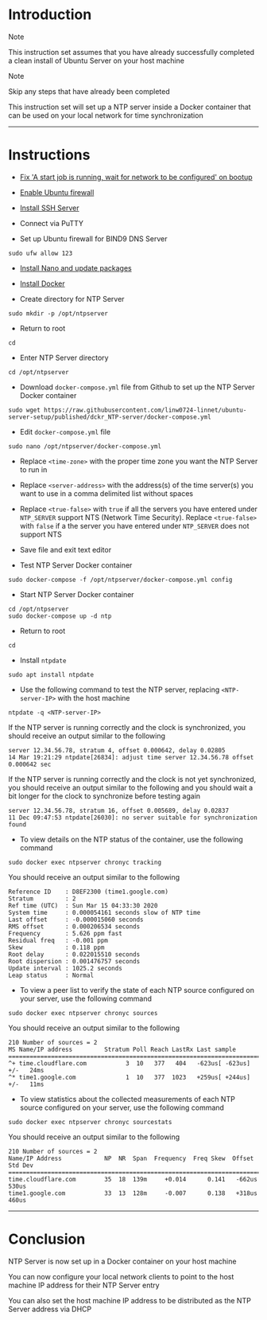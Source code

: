 # Introduction
> [!NOTE]
> This instruction set assumes that you have already successfully completed a clean install of Ubuntu Server on your host machine

> [!NOTE]
> Skip any steps that have already been completed

This instruction set will set up a NTP server inside a Docker container that can be used on your local network for time synchronization

-----
# Instructions
* [Fix 'A start job is running, wait for network to be configured' on bootup](/fix_network-bootup/readme.md)

* [Enable Ubuntu firewall](/enable_firewall/readme.md)

* [Install SSH Server](/install_ssh-server/readme.md)

* Connect via PuTTY

* Set up Ubuntu firewall for BIND9 DNS Server
```
sudo ufw allow 123
```
* [Install Nano and update packages](/install_nano/readme.md)

* [Install Docker](/install_docker/readme.md)

* Create directory for NTP Server
```
sudo mkdir -p /opt/ntpserver
```
* Return to root
```
cd
```
* Enter NTP Server directory
```
cd /opt/ntpserver
```
* Download `docker-compose.yml` file from Github to set up the NTP Server Docker container
```
sudo wget https://raw.githubusercontent.com/linw0724-linnet/ubuntu-server-setup/published/dckr_NTP-server/docker-compose.yml
```
* Edit `docker-compose.yml` file
```
sudo nano /opt/ntpserver/docker-compose.yml
```
* Replace `<time-zone>` with the proper time zone you want the NTP Server to run in

* Replace `<server-address>` with the address(s) of the time server(s) you want to use in a comma delimited list without spaces

* Replace `<true-false>` with `true` if all the servers you have entered under `NTP_SERVER` support NTS (Network Time Security). Replace `<true-false>` with `false` if a the server you have entered under `NTP_SERVER` does not support NTS

* Save file and exit text editor

* Test NTP Server Docker container
```
sudo docker-compose -f /opt/ntpserver/docker-compose.yml config
```
* Start NTP Server Docker container
```
cd /opt/ntpserver
sudo docker-compose up -d ntp
```
* Return to root
```
cd
```
* Install `ntpdate`
```
sudo apt install ntpdate
```
* Use the following command to test the NTP server, replacing `<NTP-server-IP>` with the host machine
```
ntpdate -q <NTP-server-IP>
```
If the NTP server is running correctly and the clock is synchronized, you should receive an output similar to the following
```
server 12.34.56.78, stratum 4, offset 0.000642, delay 0.02805
14 Mar 19:21:29 ntpdate[26834]: adjust time server 12.34.56.78 offset 0.000642 sec
```
If the NTP server is running correctly and the clock is not yet synchronized, you should receive an output similar to the following and you should wait a bit longer for the clock to synchronize before testing again
```
server 12.34.56.78, stratum 16, offset 0.005689, delay 0.02837
11 Dec 09:47:53 ntpdate[26030]: no server suitable for synchronization found
```
* To view details on the NTP status of the container, use the following command
```
sudo docker exec ntpserver chronyc tracking
```
You should receive an output similar to the following
```
Reference ID    : D8EF2300 (time1.google.com)
Stratum         : 2
Ref time (UTC)  : Sun Mar 15 04:33:30 2020
System time     : 0.000054161 seconds slow of NTP time
Last offset     : -0.000015060 seconds
RMS offset      : 0.000206534 seconds
Frequency       : 5.626 ppm fast
Residual freq   : -0.001 ppm
Skew            : 0.118 ppm
Root delay      : 0.022015510 seconds
Root dispersion : 0.001476757 seconds
Update interval : 1025.2 seconds
Leap status     : Normal
```
* To view a peer list to verify the state of each NTP source configured on your server, use the following command
```
sudo docker exec ntpserver chronyc sources
```
You should receive an output similar to the following
```
210 Number of sources = 2
MS Name/IP address         Stratum Poll Reach LastRx Last sample
===============================================================================
^+ time.cloudflare.com           3  10   377   404   -623us[ -623us] +/-   24ms
^* time1.google.com              1  10   377  1023   +259us[ +244us] +/-   11ms
```
* To view statistics about the collected measurements of each NTP source configured on your server, use the following command
```
sudo docker exec ntpserver chronyc sourcestats
```
You should receive an output similar to the following
```
210 Number of sources = 2
Name/IP Address            NP  NR  Span  Frequency  Freq Skew  Offset  Std Dev
==============================================================================
time.cloudflare.com        35  18  139m     +0.014      0.141   -662us   530us
time1.google.com           33  13  128m     -0.007      0.138   +318us   460us
```
-----
# Conclusion
NTP Server is now set up in a Docker container on your host machine

You can now configure your local network clients to point to the host machine IP address for their NTP Server entry

You can also set the host machine IP address to be distributed as the NTP Server address via DHCP
